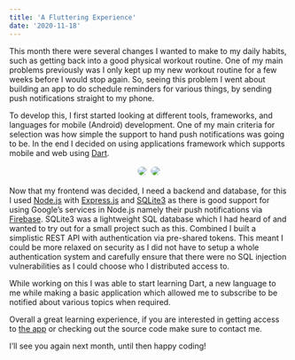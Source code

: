 ```yaml
---
title: 'A Fluttering Experience'
date: '2020-11-18'
---
```


<style>
    div.screenshot-image-view {
        text-align: center;
    }
    div.screenshot-image-view img {
        max-height: 600px;
        padding: 2px;
        border-radius: 40px;
    }
</style>

This month there were several changes I wanted to make to my daily habits, such as getting back into a good physical workout routine. One of my main problems previously was I only kept up my new workout routine for a few weeks before I would stop again. So, seeing this problem I went about building an app to do schedule reminders for various things, by sending push notifications straight to my phone.

To develop this, I first started looking at different tools, frameworks, and languages for mobile (Android) development. One of my main criteria for selection was how simple the support to hand push notifications was going to be. In the end I decided on using applications framework which supports mobile and web using <a href="https://dart.dev/">Dart</a>.

<div class="screenshot-image-view">
    <img src="/images/zyrn_notifications/home_screen.png"/>
    <img src="/images/zyrn_notifications/settings_screen.png"/>
</div>

Now that my frontend was decided, I need a backend and database, for this I used <a href="https://nodejs.org/">Node.js</a> with <a href="https://expressjs.com/">Express.js</a> and <a href="https://www.sqlite.org/index.html">SQLite3</a> as there is good support for using Google’s services in Node.js namely their push notifications via <a href="https://firebase.google.com/">Firebase</a>. SQLite3 was a lightweight SQL database which I had heard of and wanted to try out for a small project such as this. Combined I built a simplistic REST API with authentication via pre-shared tokens. This meant I could be more relaxed on security as I did not have to setup a whole authentication system and carefully ensure that there were no SQL injection vulnerabilities as I could choose who I distributed access to.

While working on this I was able to start learning Dart, a new language to me while making a basic application which allowed me to subscribe to be notified about various topics when required.

Overall a great learning experience, if you are interested in getting access to <a href="https://play.google.com/store/apps/details?id=dev.zyrn.notifications">the app</a> or checking out the source code make sure to contact me.

I’ll see you again next month, until then happy coding!
